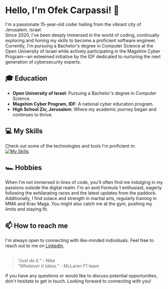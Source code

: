 # Hello, I'm Ofek Carpassi! 👋

I'm a passionate 15-year-old coder hailing from the vibrant city of Jerusalem, Israel. <br/>
Since 2020, I've been deeply immersed in the world of coding, continually exploring and honing my skills to become a proficient software engineer. <br/>
Currently, I'm pursuing a Bachelor's degree in Computer Science at the Open University of Israel while actively participating in the Magshim Cyber Program—an esteemed initiative by the IDF dedicated to nurturing the next generation of cybersecurity experts.

## 🎓 Education
- **Open University of Israel**: Pursuing a Bachelor's degree in Computer Science.
- **Magshim Cyber Program, IDF**: A national cyber education program.
- **High School Ziv, Jerusalem**: Where my academic journey began and continues to thrive.

## 💻 My Skills
Check out some of the technologies and tools I'm proficient in:  
[![My Skills](https://skillicons.dev/icons?i=c,cs,clion,html,css,js,java,eclipse,idea,discord,py,pycharm,django,flask,linux,visualstudio,vscode,webstorm,windows,git,github,ubuntu)](https://skillicons.dev)

## 🏎️ Hobbies
When I'm not immersed in lines of code, you'll often find me indulging in my passions outside the digital realm. I'm an avid Formula 1 enthusiast, eagerly following the exhilarating races and the latest updates from the paddock. Additionally, I find solace and strength in martial arts, regularly training in MMA and Krav Maga. You might also catch me at the gym, pushing my limits and staying fit.

## 📫 How to reach me
I'm always open to connecting with like-minded individuals. Feel free to reach out to me on [LinkedIn](https://www.linkedin.com/in/ofek-carpassi-13b324243/).

##
> _"Just do it."_ - Nike  
> _"Whatever it takes."_ - McLaren F1 team

If you have any questions or would like to discuss potential opportunities, don't hesitate to get in touch. Looking forward to connecting with you!
